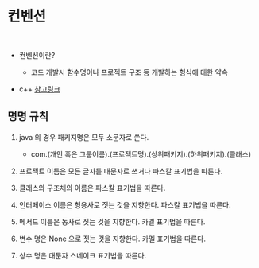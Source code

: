 # 컨벤션

</br>

- 컨벤션이란?

  - 코드 개발시 함수명이나 프로젝트 구조 등 개발하는 형식에 대한 약속

- c++ [참고링크](https://docs.popekim.com/ko/coding-standards/cpp)

## 명명 규칙

1. java 의 경우 패키지명은 모두 소문자로 쓴다.

   - com.(개인 혹은 그룹이름).(프로젝트명).(상위패키지).(하위패키지).(클래스)

2. 프로젝트 이름은 모든 글자를 대문자로 쓰거나 파스칼 표기법을 따른다.
3. 클래스와 구조체의 이름은 파스칼 표기법을 따른다.
4. 인터페이스 이름은 형용사로 짓는 것을 지향한다. 파스칼 표기법을 따른다.
5. 메서드 이름은 동사로 짓는 것을 지향한다. 카멜 표기법을 따른다.
6. 변수 명은 None 으로 짓는 것을 지향한다. 카멜 표기법을 따른다.
7. 상수 명은 대문자 스네이크 표기법을 따른다.
